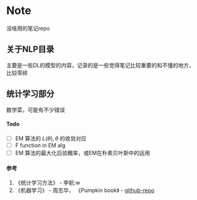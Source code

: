 # Note

没啥用的笔记repo

## 关于NLP目录

主要是一些DL的模型的内容，记录的是一些觉得笔记比较重要的和不懂的地方，比较零碎

## 统计学习部分

数学菜，可能有不少错误

#### Todo

- [ ] EM 算法的 $L(\theta), \theta$ 的收敛对应
- [ ] F function in EM alg
- [ ] EM 算法的最大化后验概率，或EM在朴素贝叶斯中的运用

#### 参考

1. 《统计学习方法》 - 李航:w
2. 《机器学习》 - 周志华， 《Pumpkin book》 - [github-repo](https://github.com/datawhalechina/pumpkin-book)